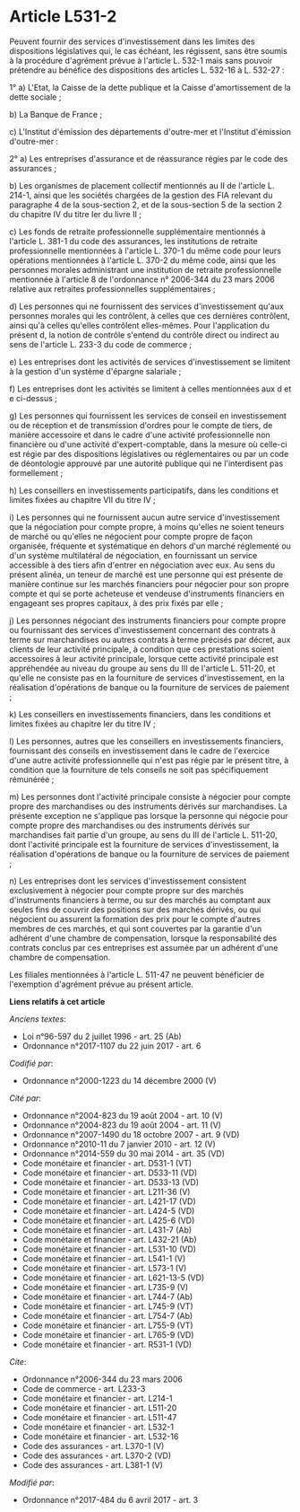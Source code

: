 # Article L531-2

Peuvent fournir des services d'investissement dans les limites des dispositions législatives qui, le cas échéant, les
régissent, sans être soumis à la procédure d'agrément prévue à l'article L. 532-1 mais sans pouvoir prétendre au bénéfice des
dispositions des articles L. 532-16 à L. 532-27 : 

1° a) L'Etat, la Caisse de la dette publique et la Caisse d'amortissement de la dette sociale ; 

b) La Banque de France ; 

c) L'Institut d'émission des départements d'outre-mer et l'Institut d'émission d'outre-mer : 

2° a) Les entreprises d'assurance et de réassurance régies par le code des assurances ; 

b) Les organismes de placement collectif mentionnés au II de l'article L. 214-1, ainsi que les sociétés chargées de la
gestion des FIA relevant du paragraphe 4 de la sous-section 2, et de la sous-section 5 de la section 2 du chapitre IV du
titre Ier du livre II ; 

c) Les fonds de retraite professionnelle supplémentaire mentionnés à l'article L. 381-1 du code des assurances, les
institutions de retraite professionnelle mentionnées à l'article L. 370-1 du même code pour leurs opérations mentionnées à
l'article L. 370-2 du même code, ainsi que les personnes morales administrant une institution de retraite professionnelle
mentionnée à l'article 8 de l'ordonnance n° 2006-344 du 23 mars 2006 relative aux retraites professionnelles
supplémentaires ; 

d) Les personnes qui ne fournissent des services d'investissement qu'aux personnes morales qui les contrôlent, à celles que
ces dernières contrôlent, ainsi qu'à celles qu'elles contrôlent elles-mêmes. Pour l'application du présent d, la notion de
contrôle s'entend du contrôle direct ou indirect au sens de l'article L. 233-3 du code de commerce ; 

e) Les entreprises dont les activités de services d'investissement se limitent à la gestion d'un système d'épargne
salariale ; 

f) Les entreprises dont les activités se limitent à celles mentionnées aux d et e ci-dessus ; 

g) Les personnes qui fournissent les services de conseil en investissement ou de réception et de transmission d'ordres pour
le compte de tiers, de manière accessoire et dans le cadre d'une activité professionnelle non financière ou d'une activité
d'expert-comptable, dans la mesure où celle-ci est régie par des dispositions législatives ou réglementaires ou par un code
de déontologie approuvé par une autorité publique qui ne l'interdisent pas formellement ; 

h) Les conseillers en investissements participatifs, dans les conditions et limites fixées au chapitre VII du titre IV ; 

i) Les personnes qui ne fournissent aucun autre service d'investissement que la négociation pour compte propre, à moins
qu'elles ne soient teneurs de marché ou qu'elles ne négocient pour compte propre de façon organisée, fréquente et
systématique en dehors d'un marché réglementé ou d'un système multilatéral de négociation, en fournissant un service
accessible à des tiers afin d'entrer en négociation avec eux. Au sens du présent alinéa, un teneur de marché est une personne
qui est présente de manière continue sur les marchés financiers pour négocier pour son propre compte et qui se porte
acheteuse et vendeuse d'instruments financiers en engageant ses propres capitaux, à des prix fixés par elle ; 

j) Les personnes négociant des instruments financiers pour compte propre ou fournissant des services d'investissement
concernant des contrats à terme sur marchandises ou autres contrats à terme précisés par décret, aux clients de leur activité
principale, à condition que ces prestations soient accessoires à leur activité principale, lorsque cette activité principale
est appréhendée au niveau du groupe au sens du III de l'article L. 511-20, et qu'elle ne consiste pas en la fourniture de
services d'investissement, en la réalisation d'opérations de banque ou la fourniture de services de paiement ; 

k) Les conseillers en investissements financiers, dans les conditions et limites fixées au chapitre Ier du titre IV ; 

l) Les personnes, autres que les conseillers en investissements financiers, fournissant des conseils en investissement dans
le cadre de l'exercice d'une autre activité professionnelle qui n'est pas régie par le présent titre, à condition que la
fourniture de tels conseils ne soit pas spécifiquement rémunérée ; 

m) Les personnes dont l'activité principale consiste à négocier pour compte propre des marchandises ou des instruments
dérivés sur marchandises. La présente exception ne s'applique pas lorsque la personne qui négocie pour compte propre des
marchandises ou des instruments dérivés sur marchandises fait partie d'un groupe, au sens du III de l'article L. 511-20, dont
l'activité principale est la fourniture de services d'investissement, la réalisation d'opérations de banque ou la fourniture
de services de paiement ; 

n) Les entreprises dont les services d'investissement consistent exclusivement à négocier pour compte propre sur des marchés
d'instruments financiers à terme, ou sur des marchés au comptant aux seules fins de couvrir des positions sur des marchés
dérivés, ou qui négocient ou assurent la formation des prix pour le compte d'autres membres de ces marchés, et qui sont
couvertes par la garantie d'un adhérent d'une chambre de compensation, lorsque la responsabilité des contrats conclus par ces
entreprises est assumée par un adhérent d'une chambre de compensation. 

Les filiales mentionnées à l'article L. 511-47 ne peuvent bénéficier de l'exemption d'agrément prévue au présent article.

**Liens relatifs à cet article**

_Anciens textes_:

  - Loi n°96-597 du 2 juillet 1996 - art. 25 (Ab)
  - Ordonnance n°2017-1107 du 22 juin 2017 - art. 6

_Codifié par_:

  - Ordonnance n°2000-1223 du 14 décembre 2000 (V)

_Cité par_:

  - Ordonnance n°2004-823 du 19 août 2004 - art. 10 (V)
  - Ordonnance n°2004-823 du 19 août 2004 - art. 11 (V)
  - Ordonnance n°2007-1490 du 18 octobre 2007 - art. 9 (VD)
  - Ordonnance n°2010-11 du 7 janvier 2010 - art. 12 (V)
  - Ordonnance n°2014-559 du 30 mai 2014 - art. 35 (VD)
  - Code monétaire et financier - art. D531-1 (VT)
  - Code monétaire et financier - art. D533-11 (VD)
  - Code monétaire et financier - art. D533-13 (VD)
  - Code monétaire et financier - art. L211-36 (V)
  - Code monétaire et financier - art. L421-17 (VD)
  - Code monétaire et financier - art. L424-5 (VD)
  - Code monétaire et financier - art. L425-6 (VD)
  - Code monétaire et financier - art. L431-7 (Ab)
  - Code monétaire et financier - art. L432-21 (Ab)
  - Code monétaire et financier - art. L531-10 (VD)
  - Code monétaire et financier - art. L541-1 (V)
  - Code monétaire et financier - art. L573-1 (V)
  - Code monétaire et financier - art. L621-13-5 (VD)
  - Code monétaire et financier - art. L735-9 (V)
  - Code monétaire et financier - art. L744-7 (Ab)
  - Code monétaire et financier - art. L745-9 (VT)
  - Code monétaire et financier - art. L754-7 (Ab)
  - Code monétaire et financier - art. L755-9 (VT)
  - Code monétaire et financier - art. L765-9 (VD)
  - Code monétaire et financier - art. R531-1 (VD)

_Cite_:

  - Ordonnance n°2006-344 du 23 mars 2006
  - Code de commerce - art. L233-3
  - Code monétaire et financier - art. L214-1
  - Code monétaire et financier - art. L511-20
  - Code monétaire et financier - art. L511-47
  - Code monétaire et financier - art. L532-1
  - Code monétaire et financier - art. L532-16
  - Code des assurances - art. L370-1 (V)
  - Code des assurances - art. L370-2 (VD)
  - Code des assurances - art. L381-1 (V)

_Modifié par_:

  - Ordonnance n°2017-484 du 6 avril 2017 - art. 3
